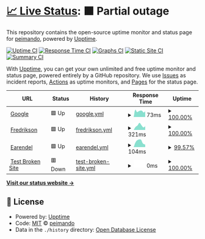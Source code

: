 # [📈 Live Status](https://peimando.github.io): <!--live status--> **🟧 Partial outage**

This repository contains the open-source uptime monitor and status page for [peimando](https://peimando.github.io), powered by [Upptime](https://github.com/upptime/upptime).

[![Uptime CI](https://github.com/peimando/fimosis_monitor/workflows/Uptime%20CI/badge.svg)](https://github.com/peimando/fimosis_monitor/actions?query=workflow%3A%22Uptime+CI%22)
[![Response Time CI](https://github.com/peimando/fimosis_monitor/workflows/Response%20Time%20CI/badge.svg)](https://github.com/peimando/fimosis_monitor/actions?query=workflow%3A%22Response+Time+CI%22)
[![Graphs CI](https://github.com/peimando/fimosis_monitor/workflows/Graphs%20CI/badge.svg)](https://github.com/peimando/fimosis_monitor/actions?query=workflow%3A%22Graphs+CI%22)
[![Static Site CI](https://github.com/peimando/fimosis_monitor/workflows/Static%20Site%20CI/badge.svg)](https://github.com/peimando/fimosis_monitor/actions?query=workflow%3A%22Static+Site+CI%22)
[![Summary CI](https://github.com/peimando/fimosis_monitor/workflows/Summary%20CI/badge.svg)](https://github.com/peimando/fimosis_monitor/actions?query=workflow%3A%22Summary+CI%22)

With [Upptime](https://upptime.js.org), you can get your own unlimited and free uptime monitor and status page, powered entirely by a GitHub repository. We use [Issues](https://github.com/peimando/fimosis_monitor/issues) as incident reports, [Actions](https://github.com/peimando/fimosis_monitor/actions) as uptime monitors, and [Pages](https://peimando.github.io) for the status page.

<!--start: status pages-->
<!-- This summary is generated by Upptime (https://github.com/upptime/upptime) -->
<!-- Do not edit this manually, your changes will be overwritten -->
<!-- prettier-ignore -->
| URL | Status | History | Response Time | Uptime |
| --- | ------ | ------- | ------------- | ------ |
| <img alt="" src="https://favicons.githubusercontent.com/www.google.com" height="13"> [Google](https://www.google.com) | 🟩 Up | [google.yml](https://github.com/peimando/fimosis_monitor/commits/HEAD/history/google.yml) | <details><summary><img alt="Response time graph" src="./graphs/google/response-time-week.png" height="20"> 73ms</summary><br><a href="https://peimando.github.io/fimosis_monitor/history/google"><img alt="Response time 73" src="https://img.shields.io/endpoint?url=https%3A%2F%2Fraw.githubusercontent.com%2Fpeimando%2Ffimosis_monitor%2FHEAD%2Fapi%2Fgoogle%2Fresponse-time.json"></a><br><a href="https://peimando.github.io/fimosis_monitor/history/google"><img alt="24-hour response time 63" src="https://img.shields.io/endpoint?url=https%3A%2F%2Fraw.githubusercontent.com%2Fpeimando%2Ffimosis_monitor%2FHEAD%2Fapi%2Fgoogle%2Fresponse-time-day.json"></a><br><a href="https://peimando.github.io/fimosis_monitor/history/google"><img alt="7-day response time 73" src="https://img.shields.io/endpoint?url=https%3A%2F%2Fraw.githubusercontent.com%2Fpeimando%2Ffimosis_monitor%2FHEAD%2Fapi%2Fgoogle%2Fresponse-time-week.json"></a><br><a href="https://peimando.github.io/fimosis_monitor/history/google"><img alt="30-day response time 73" src="https://img.shields.io/endpoint?url=https%3A%2F%2Fraw.githubusercontent.com%2Fpeimando%2Ffimosis_monitor%2FHEAD%2Fapi%2Fgoogle%2Fresponse-time-month.json"></a><br><a href="https://peimando.github.io/fimosis_monitor/history/google"><img alt="1-year response time 73" src="https://img.shields.io/endpoint?url=https%3A%2F%2Fraw.githubusercontent.com%2Fpeimando%2Ffimosis_monitor%2FHEAD%2Fapi%2Fgoogle%2Fresponse-time-year.json"></a></details> | <details><summary><a href="https://peimando.github.io/fimosis_monitor/history/google">100.00%</a></summary><a href="https://peimando.github.io/fimosis_monitor/history/google"><img alt="All-time uptime 100.00%" src="https://img.shields.io/endpoint?url=https%3A%2F%2Fraw.githubusercontent.com%2Fpeimando%2Ffimosis_monitor%2FHEAD%2Fapi%2Fgoogle%2Fuptime.json"></a><br><a href="https://peimando.github.io/fimosis_monitor/history/google"><img alt="24-hour uptime 100.00%" src="https://img.shields.io/endpoint?url=https%3A%2F%2Fraw.githubusercontent.com%2Fpeimando%2Ffimosis_monitor%2FHEAD%2Fapi%2Fgoogle%2Fuptime-day.json"></a><br><a href="https://peimando.github.io/fimosis_monitor/history/google"><img alt="7-day uptime 100.00%" src="https://img.shields.io/endpoint?url=https%3A%2F%2Fraw.githubusercontent.com%2Fpeimando%2Ffimosis_monitor%2FHEAD%2Fapi%2Fgoogle%2Fuptime-week.json"></a><br><a href="https://peimando.github.io/fimosis_monitor/history/google"><img alt="30-day uptime 100.00%" src="https://img.shields.io/endpoint?url=https%3A%2F%2Fraw.githubusercontent.com%2Fpeimando%2Ffimosis_monitor%2FHEAD%2Fapi%2Fgoogle%2Fuptime-month.json"></a><br><a href="https://peimando.github.io/fimosis_monitor/history/google"><img alt="1-year uptime 100.00%" src="https://img.shields.io/endpoint?url=https%3A%2F%2Fraw.githubusercontent.com%2Fpeimando%2Ffimosis_monitor%2FHEAD%2Fapi%2Fgoogle%2Fuptime-year.json"></a></details>
| <img alt="" src="https://favicons.githubusercontent.com/www.fredrikson.com.ar" height="13"> [Fredrikson](https://www.fredrikson.com.ar) | 🟩 Up | [fredrikson.yml](https://github.com/peimando/fimosis_monitor/commits/HEAD/history/fredrikson.yml) | <details><summary><img alt="Response time graph" src="./graphs/fredrikson/response-time-week.png" height="20"> 321ms</summary><br><a href="https://peimando.github.io/fimosis_monitor/history/fredrikson"><img alt="Response time 321" src="https://img.shields.io/endpoint?url=https%3A%2F%2Fraw.githubusercontent.com%2Fpeimando%2Ffimosis_monitor%2FHEAD%2Fapi%2Ffredrikson%2Fresponse-time.json"></a><br><a href="https://peimando.github.io/fimosis_monitor/history/fredrikson"><img alt="24-hour response time 275" src="https://img.shields.io/endpoint?url=https%3A%2F%2Fraw.githubusercontent.com%2Fpeimando%2Ffimosis_monitor%2FHEAD%2Fapi%2Ffredrikson%2Fresponse-time-day.json"></a><br><a href="https://peimando.github.io/fimosis_monitor/history/fredrikson"><img alt="7-day response time 321" src="https://img.shields.io/endpoint?url=https%3A%2F%2Fraw.githubusercontent.com%2Fpeimando%2Ffimosis_monitor%2FHEAD%2Fapi%2Ffredrikson%2Fresponse-time-week.json"></a><br><a href="https://peimando.github.io/fimosis_monitor/history/fredrikson"><img alt="30-day response time 321" src="https://img.shields.io/endpoint?url=https%3A%2F%2Fraw.githubusercontent.com%2Fpeimando%2Ffimosis_monitor%2FHEAD%2Fapi%2Ffredrikson%2Fresponse-time-month.json"></a><br><a href="https://peimando.github.io/fimosis_monitor/history/fredrikson"><img alt="1-year response time 321" src="https://img.shields.io/endpoint?url=https%3A%2F%2Fraw.githubusercontent.com%2Fpeimando%2Ffimosis_monitor%2FHEAD%2Fapi%2Ffredrikson%2Fresponse-time-year.json"></a></details> | <details><summary><a href="https://peimando.github.io/fimosis_monitor/history/fredrikson">100.00%</a></summary><a href="https://peimando.github.io/fimosis_monitor/history/fredrikson"><img alt="All-time uptime 100.00%" src="https://img.shields.io/endpoint?url=https%3A%2F%2Fraw.githubusercontent.com%2Fpeimando%2Ffimosis_monitor%2FHEAD%2Fapi%2Ffredrikson%2Fuptime.json"></a><br><a href="https://peimando.github.io/fimosis_monitor/history/fredrikson"><img alt="24-hour uptime 100.00%" src="https://img.shields.io/endpoint?url=https%3A%2F%2Fraw.githubusercontent.com%2Fpeimando%2Ffimosis_monitor%2FHEAD%2Fapi%2Ffredrikson%2Fuptime-day.json"></a><br><a href="https://peimando.github.io/fimosis_monitor/history/fredrikson"><img alt="7-day uptime 100.00%" src="https://img.shields.io/endpoint?url=https%3A%2F%2Fraw.githubusercontent.com%2Fpeimando%2Ffimosis_monitor%2FHEAD%2Fapi%2Ffredrikson%2Fuptime-week.json"></a><br><a href="https://peimando.github.io/fimosis_monitor/history/fredrikson"><img alt="30-day uptime 100.00%" src="https://img.shields.io/endpoint?url=https%3A%2F%2Fraw.githubusercontent.com%2Fpeimando%2Ffimosis_monitor%2FHEAD%2Fapi%2Ffredrikson%2Fuptime-month.json"></a><br><a href="https://peimando.github.io/fimosis_monitor/history/fredrikson"><img alt="1-year uptime 100.00%" src="https://img.shields.io/endpoint?url=https%3A%2F%2Fraw.githubusercontent.com%2Fpeimando%2Ffimosis_monitor%2FHEAD%2Fapi%2Ffredrikson%2Fuptime-year.json"></a></details>
| <img alt="" src="https://favicons.githubusercontent.com/peimando.github.io" height="13"> [Earendel](https://peimando.github.io/) | 🟩 Up | [earendel.yml](https://github.com/peimando/fimosis_monitor/commits/HEAD/history/earendel.yml) | <details><summary><img alt="Response time graph" src="./graphs/earendel/response-time-week.png" height="20"> 104ms</summary><br><a href="https://peimando.github.io/fimosis_monitor/history/earendel"><img alt="Response time 104" src="https://img.shields.io/endpoint?url=https%3A%2F%2Fraw.githubusercontent.com%2Fpeimando%2Ffimosis_monitor%2FHEAD%2Fapi%2Fearendel%2Fresponse-time.json"></a><br><a href="https://peimando.github.io/fimosis_monitor/history/earendel"><img alt="24-hour response time 69" src="https://img.shields.io/endpoint?url=https%3A%2F%2Fraw.githubusercontent.com%2Fpeimando%2Ffimosis_monitor%2FHEAD%2Fapi%2Fearendel%2Fresponse-time-day.json"></a><br><a href="https://peimando.github.io/fimosis_monitor/history/earendel"><img alt="7-day response time 104" src="https://img.shields.io/endpoint?url=https%3A%2F%2Fraw.githubusercontent.com%2Fpeimando%2Ffimosis_monitor%2FHEAD%2Fapi%2Fearendel%2Fresponse-time-week.json"></a><br><a href="https://peimando.github.io/fimosis_monitor/history/earendel"><img alt="30-day response time 104" src="https://img.shields.io/endpoint?url=https%3A%2F%2Fraw.githubusercontent.com%2Fpeimando%2Ffimosis_monitor%2FHEAD%2Fapi%2Fearendel%2Fresponse-time-month.json"></a><br><a href="https://peimando.github.io/fimosis_monitor/history/earendel"><img alt="1-year response time 104" src="https://img.shields.io/endpoint?url=https%3A%2F%2Fraw.githubusercontent.com%2Fpeimando%2Ffimosis_monitor%2FHEAD%2Fapi%2Fearendel%2Fresponse-time-year.json"></a></details> | <details><summary><a href="https://peimando.github.io/fimosis_monitor/history/earendel">99.57%</a></summary><a href="https://peimando.github.io/fimosis_monitor/history/earendel"><img alt="All-time uptime 99.57%" src="https://img.shields.io/endpoint?url=https%3A%2F%2Fraw.githubusercontent.com%2Fpeimando%2Ffimosis_monitor%2FHEAD%2Fapi%2Fearendel%2Fuptime.json"></a><br><a href="https://peimando.github.io/fimosis_monitor/history/earendel"><img alt="24-hour uptime 100.00%" src="https://img.shields.io/endpoint?url=https%3A%2F%2Fraw.githubusercontent.com%2Fpeimando%2Ffimosis_monitor%2FHEAD%2Fapi%2Fearendel%2Fuptime-day.json"></a><br><a href="https://peimando.github.io/fimosis_monitor/history/earendel"><img alt="7-day uptime 99.57%" src="https://img.shields.io/endpoint?url=https%3A%2F%2Fraw.githubusercontent.com%2Fpeimando%2Ffimosis_monitor%2FHEAD%2Fapi%2Fearendel%2Fuptime-week.json"></a><br><a href="https://peimando.github.io/fimosis_monitor/history/earendel"><img alt="30-day uptime 99.57%" src="https://img.shields.io/endpoint?url=https%3A%2F%2Fraw.githubusercontent.com%2Fpeimando%2Ffimosis_monitor%2FHEAD%2Fapi%2Fearendel%2Fuptime-month.json"></a><br><a href="https://peimando.github.io/fimosis_monitor/history/earendel"><img alt="1-year uptime 99.57%" src="https://img.shields.io/endpoint?url=https%3A%2F%2Fraw.githubusercontent.com%2Fpeimando%2Ffimosis_monitor%2FHEAD%2Fapi%2Fearendel%2Fuptime-year.json"></a></details>
| <img alt="" src="https://favicons.githubusercontent.com/thissitedoesnotexist.koj.co" height="13"> [Test Broken Site](https://thissitedoesnotexist.koj.co) | 🟥 Down | [test-broken-site.yml](https://github.com/peimando/fimosis_monitor/commits/HEAD/history/test-broken-site.yml) | <details><summary><img alt="Response time graph" src="./graphs/test-broken-site/response-time-week.png" height="20"> 0ms</summary><br><a href="https://peimando.github.io/fimosis_monitor/history/test-broken-site"><img alt="Response time 0" src="https://img.shields.io/endpoint?url=https%3A%2F%2Fraw.githubusercontent.com%2Fpeimando%2Ffimosis_monitor%2FHEAD%2Fapi%2Ftest-broken-site%2Fresponse-time.json"></a><br><a href="https://peimando.github.io/fimosis_monitor/history/test-broken-site"><img alt="24-hour response time 0" src="https://img.shields.io/endpoint?url=https%3A%2F%2Fraw.githubusercontent.com%2Fpeimando%2Ffimosis_monitor%2FHEAD%2Fapi%2Ftest-broken-site%2Fresponse-time-day.json"></a><br><a href="https://peimando.github.io/fimosis_monitor/history/test-broken-site"><img alt="7-day response time 0" src="https://img.shields.io/endpoint?url=https%3A%2F%2Fraw.githubusercontent.com%2Fpeimando%2Ffimosis_monitor%2FHEAD%2Fapi%2Ftest-broken-site%2Fresponse-time-week.json"></a><br><a href="https://peimando.github.io/fimosis_monitor/history/test-broken-site"><img alt="30-day response time 0" src="https://img.shields.io/endpoint?url=https%3A%2F%2Fraw.githubusercontent.com%2Fpeimando%2Ffimosis_monitor%2FHEAD%2Fapi%2Ftest-broken-site%2Fresponse-time-month.json"></a><br><a href="https://peimando.github.io/fimosis_monitor/history/test-broken-site"><img alt="1-year response time 0" src="https://img.shields.io/endpoint?url=https%3A%2F%2Fraw.githubusercontent.com%2Fpeimando%2Ffimosis_monitor%2FHEAD%2Fapi%2Ftest-broken-site%2Fresponse-time-year.json"></a></details> | <details><summary><a href="https://peimando.github.io/fimosis_monitor/history/test-broken-site">100.00%</a></summary><a href="https://peimando.github.io/fimosis_monitor/history/test-broken-site"><img alt="All-time uptime 100.00%" src="https://img.shields.io/endpoint?url=https%3A%2F%2Fraw.githubusercontent.com%2Fpeimando%2Ffimosis_monitor%2FHEAD%2Fapi%2Ftest-broken-site%2Fuptime.json"></a><br><a href="https://peimando.github.io/fimosis_monitor/history/test-broken-site"><img alt="24-hour uptime 100.00%" src="https://img.shields.io/endpoint?url=https%3A%2F%2Fraw.githubusercontent.com%2Fpeimando%2Ffimosis_monitor%2FHEAD%2Fapi%2Ftest-broken-site%2Fuptime-day.json"></a><br><a href="https://peimando.github.io/fimosis_monitor/history/test-broken-site"><img alt="7-day uptime 100.00%" src="https://img.shields.io/endpoint?url=https%3A%2F%2Fraw.githubusercontent.com%2Fpeimando%2Ffimosis_monitor%2FHEAD%2Fapi%2Ftest-broken-site%2Fuptime-week.json"></a><br><a href="https://peimando.github.io/fimosis_monitor/history/test-broken-site"><img alt="30-day uptime 100.00%" src="https://img.shields.io/endpoint?url=https%3A%2F%2Fraw.githubusercontent.com%2Fpeimando%2Ffimosis_monitor%2FHEAD%2Fapi%2Ftest-broken-site%2Fuptime-month.json"></a><br><a href="https://peimando.github.io/fimosis_monitor/history/test-broken-site"><img alt="1-year uptime 100.00%" src="https://img.shields.io/endpoint?url=https%3A%2F%2Fraw.githubusercontent.com%2Fpeimando%2Ffimosis_monitor%2FHEAD%2Fapi%2Ftest-broken-site%2Fuptime-year.json"></a></details>

<!--end: status pages-->

[**Visit our status website →**](https://peimando.github.io)

## 📄 License

- Powered by: [Upptime](https://github.com/upptime/upptime)
- Code: [MIT](./LICENSE) © [peimando](https://peimando.github.io)
- Data in the `./history` directory: [Open Database License](https://opendatacommons.org/licenses/odbl/1-0/)
